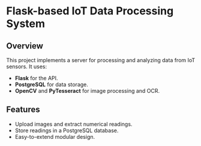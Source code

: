 # Flask-based IoT Data Processing System

## Overview
This project implements a server for processing and analyzing data from IoT sensors. It uses:
- **Flask** for the API.
- **PostgreSQL** for data storage.
- **OpenCV** and **PyTesseract** for image processing and OCR.

## Features
- Upload images and extract numerical readings.
- Store readings in a PostgreSQL database.
- Easy-to-extend modular design.


